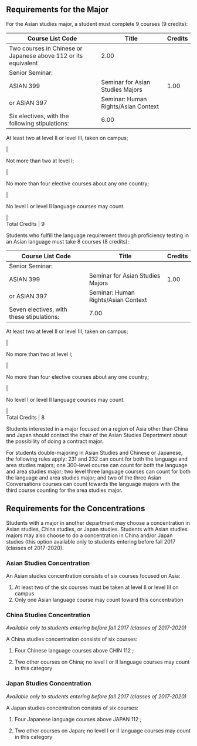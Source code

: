 ##  Requirements for the Major

For the Asian studies major, a student must complete 9 courses (9 credits):

Course List  Code  |  Title  |  Credits  
---|---|---  
Two courses in Chinese or Japanese above 112 or its equivalent  |  2.00  
Senior Seminar:  |  
ASIAN 399  |  Seminar for Asian Studies Majors  |  1.00  
or ASIAN 397  |  Seminar: Human Rights/Asian Context  
Six electives, with the following stipulations:  |  6.00  
  
At least two at level II or level III, taken on campus;

|  
  
Not more than two at level I;

|  
  
No more than four elective courses about any one country;

|  
  
No level I or level II language courses may count.

|  
Total Credits  |  9  
  
Students who fulfill the language requirement through proficiency testing in
an Asian language must take 8 courses (8 credits):

Course List  Code  |  Title  |  Credits  
---|---|---  
Senior Seminar:  |  
ASIAN 399  |  Seminar for Asian Studies Majors  |  1.00  
or ASIAN 397  |  Seminar: Human Rights/Asian Context  
Seven electives, with these stipulations:  |  7.00  
  
At least two at level II or level III, taken on campus;

|  
  
No more than two at level I;

|  
  
No more than four elective courses about any one country;

|  
  
No level I or level II language courses may count.

|  
Total Credits  |  8  
  
Students interested in a major focused on a region of Asia other than China
and Japan should contact the chair of the Asian Studies Department about the
possibility of doing a contract major.

For students double-majoring in Asian Studies and Chinese or Japanese, the
following rules apply: 231 and 232 can count for both the language and area
studies majors; one 300-level course can count for both the language and area
studies major; two level three language courses can count for both the
language and area studies major; and two of the three Asian Conversations
courses can count towards the language majors with the third course counting
for the area studies major.

##  Requirements for the Concentrations

Students with a major in another department may choose a concentration in
Asian studies, China studies, or Japan studies. Students with Asian studies
majors may also choose to do a concentration in China and/or Japan studies
(this option available only to students entering before fall 2017 (classes of
2017-2020).

###  Asian Studies Concentration

An Asian studies concentration consists of six courses focused on Asia:

  1. At least two of the six courses must be taken at level II or level III on campus 
  2. Only one Asian language course may count toward this concentration 

###  China Studies Concentration

_Available only to students entering before fall 2017 (classes of 2017-2020)_

A China studies concentration consists of six courses:

  1. Four Chinese language courses above  CHIN 112  ; 

  2. Two other courses on China; no level I or II language courses may count in this category 

###  Japan Studies Concentration

_Available only to students entering before fall 2017 (classes of 2017-2020)_

A Japan studies concentration consists of six courses:

  1. Four Japanese language courses above  JAPAN 112  ; 

  2. Two other courses on Japan; no level I or II language courses may count in this category 

